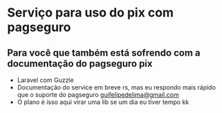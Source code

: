 # Serviço para uso do pix com pagseguro

## Para você que também está sofrendo com a documentação do pagseguro pix

- Laravel com Guzzle
- Documentação do service em breve rs, mas eu respondo mais rápido que o suporte do pagseguro guifelipedelima@gmail.com
- O plano é isso aqui virar uma lib se um dia eu tiver tempo kk

